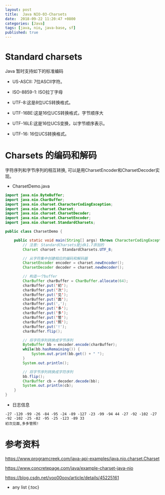 ```yaml
---
layout: post
title:  Java NIO-03-Charsets
date:  2018-09-22 11:20:47 +0800
categories: [Java]
tags: [java, nio, java-base, sf]
published: true
---
```


# Standard charsets

Java 暂时支持如下的标准编码

- US-ASCII: 7位ASCII字符。

- ISO-8859-1: ISO拉丁字母

- UTF-8:这是8位UCS转换格式。

- UTF-16BE:这是16位UCS转换格式，字节顺序大

- UTF-16LE:这是16位UCS变换，以字节顺序表示。

- UTF-16: 16位UCS转换格式。


# Charsets 的编码和解码

字符序列和字节序列的相互转换, 可以是用CharsetEncoder和CharsetDecoder实现。

- CharsetDemo.java

```java
import java.nio.ByteBuffer;
import java.nio.CharBuffer;
import java.nio.charset.CharacterCodingException;
import java.nio.charset.Charset;
import java.nio.charset.CharsetDecoder;
import java.nio.charset.CharsetEncoder;
import java.nio.charset.StandardCharsets;

public class CharsetDemo {

    public static void main(String[] args) throws CharacterCodingException {
        // 注意: StandardCharsets是jdk1.7添加的
        Charset charset = StandardCharsets.UTF_8;

        // 从字符集中创建相应的编码和解码器
        CharsetEncoder encoder = charset.newEncoder();
        CharsetDecoder decoder = charset.newDecoder();

        // 构造一个buffer
        CharBuffer charBuffer = CharBuffer.allocate(64);
        charBuffer.put('初');
        charBuffer.put('次');
        charBuffer.put('见');
        charBuffer.put('面');
        charBuffer.put(',');
        charBuffer.put('多');
        charBuffer.put('多');
        charBuffer.put('管');
        charBuffer.put('照');
        charBuffer.put('!');
        charBuffer.flip();

        // 将字符序列转换成字节序列
        ByteBuffer bb = encoder.encode(charBuffer);
        while(bb.hasRemaining()) {
            System.out.print(bb.get() + " ");
        }
        System.out.println();

        // 将字节序列转换成字符序列
        bb.flip();
        CharBuffer cb = decoder.decode(bb);
        System.out.println(cb);
    }
}
```

- 日志信息

```
-27 -120 -99 -26 -84 -95 -24 -89 -127 -23 -99 -94 44 -27 -92 -102 -27 -92 -102 -25 -82 -95 -25 -123 -89 33 
初次见面,多多管照!
```

# 参考资料

https://www.programcreek.com/java-api-examples/java.nio.charset.Charset

https://www.concretepage.com/java/example-charset-java-nio

https://blog.csdn.net/voo00oov/article/details/45225161

* any list
{:toc}